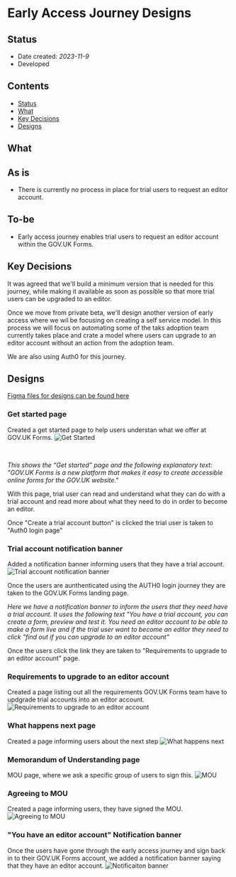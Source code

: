 #   Early Access Journey Designs
## Status

- Date created: *2023-11-9*
- Developed 

## Contents
- [Status](#status)
- [What](#What)
- [Key Decisions](#key-decisions)
- [Designs](#Designs)

## What 

## As is 
- There is currently no process in place for trial users to request an editor account. 

## To-be
- Early access journey enables trial users to request an editor account within the GOV.UK Forms. 

## Key Decisions
It was agreed that we'll build a minimum version that is needed for this journey, while making it available as soon as possible so that more trial users can be upgraded to an editor. 

Once we move from private beta, we'll design another version of early access where we wil be focusing on creating a self service model. In this process we will focus on automating some of the taks adoption team currently takes place and crate a model where users can upgrade to an editor account without an action from the adoption team. 

We are also using Auth0 for this journey. 

## Designs
[Figma files for designs can be found here](https://www.figma.com/file/pCN39S9tIDlgicZ05Nj47J/Early-Access?type=design&node-id=337%3A3586&mode=design&t=0R6O7wWl9Alok9vs-1 "Figma files for designs can be found here")
<br>

### Get started page
Created a get started page to help users understan what we offer at GOV.UK Forms.
![Get Started](/design/features/early-access/screenshots-v1/002.Get-started.png)

<br>

*This shows the “Get started” page and the following explanatory text: "GOV.UK Forms is a new platform that makes it easy to create accessible online forms for the GOV.UK website."*  

With this page, trial user can read and understand what they can do with a trial account and read more about what they need to do in order to become an editor. 

Once "Create a trial account button" is clicked the trial user is taken to "Auth0 login page"

### Trial account notification banner
Added a notification banner informing users that they have a trial account.
![Trial account notification banner](/design/features/early-access/screenshots-v1/007.Trial-notification-banner.png)

Once the users are aunthenticated using the AUTH0 login journey they are taken to the GOV.UK Forms landing page. 

*Here we have a notification banner to inform the users that they need have a trial account. It uses the following text "You have a trial account, you can create a form, preview and test it. You need an editor account to be able to make a form live and if the trial user want to become an editor they need to click "find out if you can upgrade to an editor account"*

Once the users click the link they are taken to "Requirements to upgrade to an editor account" page. 

### Requirements to upgrade to an editor account
Created a page listing out all the requirements GOV.UK Forms team have to updgrade trial accounts into an editor account.
![Requirements to upgrade to an editor account](/design/features/early-access/screenshots-v1/004.Requirements-page.png)

### What happens next page
Created a page informing users about the next step
![What happens next](/design/features/early-access/screenshots-v1/005.What-happens-next.png)

### Memorandum of Understanding page
MOU page, where we ask a specific group of users to sign this.
![MOU](/design/features/early-access/screenshots-v1/003.Mou.png)

### Agreeing to MOU
Created a page informing users, they have signed the MOU.
![Agreeing to MOU](/design/features/early-access/screenshots-v1/006.Agreeing-to-mou.png)

### "You have an editor account" Notification banner
Once the users have gone through the early access journey and sign back in to their GOV.UK Forms account, we added a notification banner saying that they have an editor account. 
![Notificaiton banner](/design/features/early-access/screenshots-v1/001.Editor-notification-banner.png)

